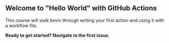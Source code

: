 ## Welcome to "Hello World" with GitHub Actions

This course will walk kevin through writing your first action and using it with a workflow file. 

**Ready to get started? Navigate to the first issue.**